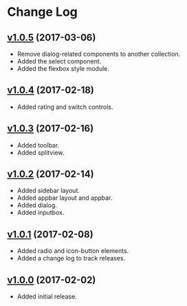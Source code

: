 # Change Log

## [v1.0.5](https://github.com/arsnebula/nebula-ui-essentials/releases/tag/v1.0.5) (2017-03-06)

- Remove dialog-related components to another collection.
- Added the select component.
- Added the flexbox style module.

## [v1.0.4](https://github.com/arsnebula/nebula-ui-essentials/releases/tag/v1.0.4) (2017-02-18)

- Added rating and switch controls.

## [v1.0.3](https://github.com/arsnebula/nebula-ui-essentials/releases/tag/v1.0.3) (2017-02-16)

- Added toolbar.
- Added splitview.

## [v1.0.2](https://github.com/arsnebula/nebula-ui-essentials/releases/tag/v1.0.2) (2017-02-14)

- Added sidebar layout.
- Added appbar layout and appbar.
- Added dialog.
- Added inputbox.

## [v1.0.1](https://github.com/arsnebula/nebula-ui-essentials/releases/tag/v1.0.1) (2017-02-08)

- Added radio and icon-button elements.
- Added a change log to track releases.

## [v1.0.0](https://github.com/arsnebula/nebula-ui-essentials/releases/tag/v1.0.0) (2017-02-02)

- Added initial release.